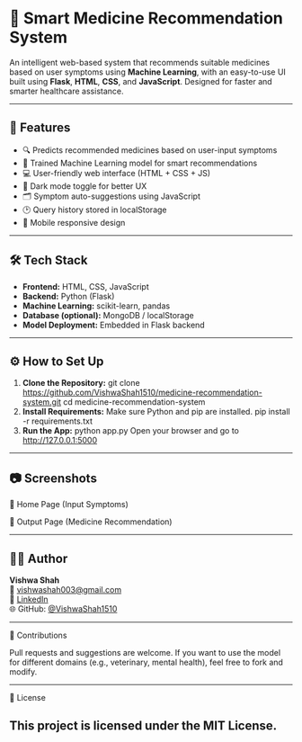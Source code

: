 # 💊 Smart Medicine Recommendation System

An intelligent web-based system that recommends suitable medicines based on user symptoms using **Machine Learning**, with an easy-to-use UI built using **Flask**, **HTML**, **CSS**, and **JavaScript**. Designed for faster and smarter healthcare assistance.

---

## 🚀 Features

- 🔍 Predicts recommended medicines based on user-input symptoms  
- 🧠 Trained Machine Learning model for smart recommendations  
- 💻 User-friendly web interface (HTML + CSS + JS)  
- 🌙 Dark mode toggle for better UX  
- 🗂 Symptom auto-suggestions using JavaScript  
- 🕑 Query history stored in localStorage  
- 📱 Mobile responsive design

---

## 🛠 Tech Stack

- **Frontend:** HTML, CSS, JavaScript  
- **Backend:** Python (Flask)  
- **Machine Learning:** scikit-learn, pandas  
- **Database (optional):** MongoDB / localStorage  
- **Model Deployment:** Embedded in Flask backend

---

## ⚙️ How to Set Up

1. **Clone the Repository:**
   git clone https://github.com/VishwaShah1510/medicine-recommendation-system.git
   cd medicine-recommendation-system
2. **Install Requirements:**
Make sure Python and pip are installed.
pip install -r requirements.txt
3. **Run the App:**
python app.py
Open your browser and go to http://127.0.0.1:5000
---
## 📷 Screenshots
🏥 Home Page (Input Symptoms)

💊 Output Page (Medicine Recommendation)

---

## 🙋‍♀️ Author
**Vishwa Shah**  
📧 [vishwashah003@gmail.com](mailto:vishwashah003@gmail.com)  
🔗 [LinkedIn](https://linkedin.com/in/vishwashah151003)  
🌐 GitHub: [@VishwaShah1510](https://github.com/VishwaShah1510)

---
🤝 Contributions

Pull requests and suggestions are welcome.
If you want to use the model for different domains (e.g., veterinary, mental health), feel free to fork and modify.

---

📌 License

This project is licensed under the MIT License.
---

